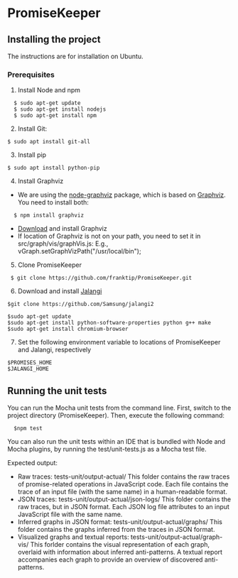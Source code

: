 # PromiseKeeper

## Installing the project
The instructions are for installation on Ubuntu.

### Prerequisites
1) Install Node and npm<br />

```
  $ sudo apt-get update
  $ sudo apt-get install nodejs
  $ sudo apt-get install npm
```

2) Install Git:
```
$ sudo apt install git-all
```

3) Install pip
```
$ sudo apt install python-pip
```

4) Install Graphviz<br />
- We are using the [node-graphviz](https://github.com/glejeune/node-graphviz) package, which is based on [Graphviz](http://www.graphviz.org). You need to install both:

```
  $ npm install graphviz
```

- [Download](http://www.graphviz.org/Download.php) and install Graphviz
- If location of Graphviz is not on your path, you need to set it in src/graph/vis/graphVis.js:  E.g., vGraph.setGraphVizPath("/usr/local/bin");
    
5) Clone PromiseKeeper<br />

```
 $ git clone https://github.com/franktip/PromiseKeeper.git
```

6) Download and install [Jalangi](https://github.com/Samsung/jalangi2)

```
$git clone https://github.com/Samsung/jalangi2

$sudo apt-get update
$sudo apt-get install python-software-properties python g++ make
$sudo apt-get install chromium-browser
```

7) Set the following environment variable to locations of PromiseKeeper and Jalangi, respectively
```
$PROMISES_HOME
$JALANGI_HOME
```

## Running the unit tests
You can run the Mocha unit tests from the command line. First, switch to the project directory (PromiseKeeper). Then, execute the following command:
```
  $npm test
```

You can also run the unit tests within an IDE that is bundled with Node and Mocha plugins, by running the test/unit-tests.js as a Mocha test file.

Expected output:

- Raw traces: tests-unit/output-actual/
This folder contains the raw traces of promise-related operations in JavaScript code. Each file contains the trace of an input file (with the same name) in a human-readable format.
- JSON traces: tests-unit/output-actual/json-logs/
This folder contains the raw traces, but in JSON format. Each JSON log file attributes to an input JavaScript file with the same name.
- Inferred graphs in JSON format: tests-unit/output-actual/graphs/
This folder contains the graphs inferred from the traces in JSON format.
- Visualized graphs and textual reports: tests-unit/output-actual/graph-vis/
This forlder contains the visual representation of each graph, overlaid with information about inferred anti-patterns. A textual report accompanies each graph to provide an overview of discovered anti-patterns.

